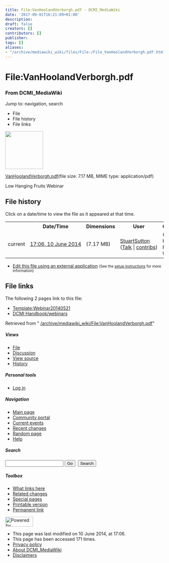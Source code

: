 ```yaml
---
title: File:VanHoolandVerborgh.pdf - DCMI_MediaWiki
date: '2017-09-01T16:21:09+01:00'
description: 
draft: false
creators: []
contributors: []
publisher: 
tags: []
aliases:
- "/archive/mediawiki_wiki/files/File:/File_VanHoolandVerborgh.pdf.html"
---
```


<a id="top"></a>
# File:VanHoolandVerborgh.pdf

### From DCMI\_MediaWiki

Jump to: navigation, search
<!-- start content -->
- File
- File history
- File links

 [<img alt="" src="/skins/common/images/icons/fileicon-pdf.png" width="120" height="120">](/archive/mediawiki_wiki/files/VanHoolandVerborgh.pdf)

[VanHoolandVerborgh.pdf](/archive/mediawiki_wiki/files/VanHoolandVerborgh.pdf "VanHoolandVerborgh.pdf")‎(file size: 7.17 MB, MIME type: application/pdf)

Low Hanging Fruits Webinar

<!-- 
NewPP limit report
Preprocessor node count: 1/1000000
Post-expand include size: 0/2097152 bytes
Template argument size: 0/2097152 bytes
Expensive parser function count: 0/100
-->
## File history

Click on a date/time to view the file as it appeared at that time.

<table class="wikitable filehistory">
  <tr>
    <td></td>
    <th>Date/Time</th>
    <th>Dimensions</th>
    <th>User</th>
    <th>Comment</th>
  </tr>
  <tr>
    <td>current</td>
    <td class="filehistory-selected" style="white-space: nowrap;"><a href="/archive/mediawiki_wiki/files/VanHoolandVerborgh.pdf">17:06, 10 June 2014</a></td>
    <td> <span style="white-space: nowrap;">(7.17 MB)</span>
    </td>
    <td>
      <a href="/index.php?title=User:StuartSutton&amp;action=edit&amp;redlink=1" class="new mw-userlink" title="User:StuartSutton (page does not exist)">StuartSutton</a> <span style="white-space: nowrap;"> <span class="mw-usertoollinks">(<a href="/index.php?title=User_talk:StuartSutton&amp;action=edit&amp;redlink=1" class="new" title="User talk:StuartSutton (page does not exist)">Talk</a> | <a href="/index.php/Special:Contributions/StuartSutton" title="Special:Contributions/StuartSutton">contribs</a>)</span></span>
    </td>
    <td> <span class="comment">(Low Hanging Fruits Webinar)</span>
    </td>
  </tr>
</table>

  

- [Edit this file using an external application](/index.php?title=File:VanHoolandVerborgh.pdf&action=edit&externaledit=true&mode=file "File:VanHoolandVerborgh.pdf") <small>(See the <a href="http://www.mediawiki.org/wiki/Manual:External_editors" class="external text" rel="nofollow">setup instructions</a> for more information)</small>

## File links

The following 2 pages link to this file:

- [Template:Webinar20140521](/index.php/Template:Webinar20140521 "Template:Webinar20140521")
- [DCMI Handbook/webinars](/index.php/DCMI_Handbook/webinars "DCMI Handbook/webinars")

Retrieved from " [/archive/mediawiki_wiki/File:VanHoolandVerborgh.pdf](/archive/mediawiki_wiki/files/File:/File:VanHoolandVerborgh.pdf.html)"

<!-- end content -->

##### Views

- [File](/archive/mediawiki_wiki/files/File:/File:VanHoolandVerborgh.pdf.html "View the file page [c]")
- [Discussion](/index.php?title=File_talk:VanHoolandVerborgh.pdf&action=edit&redlink=1 "Discussion about the content page [t]")
- [View source](/index.php?title=File:VanHoolandVerborgh.pdf&action=edit "This page is protected.
You can view its source [e]")
- [History](/index.php?title=File:VanHoolandVerborgh.pdf&action=history "Past revisions of this page [h]")

##### Personal tools

- [Log in](/index.php?title=Special:UserLogin&returnto=File:VanHoolandVerborgh.pdf "You are encouraged to log in; however, it is not mandatory [o]")

<script type="text/javascript"> if (window.isMSIE55) fixalpha(); </script>

##### Navigation

- [Main page](/index.php/Main_Page "Visit the main page [z]")
- [Community portal](/index.php/DCMI_MediaWiki:Community_portal "About the project, what you can do, where to find things")
- [Current events](/index.php/DCMI_MediaWiki:Current_events "Find background information on current events")
- [Recent changes](/index.php/Special:RecentChanges "The list of recent changes in the wiki [r]")
- [Random page](/index.php/Special:Random "Load a random page [x]")
- [Help](/index.php/Help:Contents "The place to find out")

##### <label for="searchInput">Search</label>

<form action="/index.php" id="searchform">
				<input type="hidden" name="title" value="Special:Search">
				<input id="searchInput" title="Search DCMI_MediaWiki" accesskey="f" type="search" name="search">
				<input type="submit" name="go" class="searchButton" id="searchGoButton" value="Go" title="Go to a page with this exact name if exists"> 
				<input type="submit" name="fulltext" class="searchButton" id="mw-searchButton" value="Search" title="Search the pages for this text">
			</form>

##### Toolbox

- [What links here](/index.php/Special:WhatLinksHere/File:VanHoolandVerborgh.pdf "List of all wiki pages that link here [j]")
- [Related changes](/index.php/Special:RecentChangesLinked/File:VanHoolandVerborgh.pdf "Recent changes in pages linked from this page [k]")
- [Special pages](/index.php/Special:SpecialPages "List of all special pages [q]")
- [Printable version](/index.php?title=File:VanHoolandVerborgh.pdf&printable=yes "Printable version of this page [p]")
- [Permanent link](/index.php?title=File:VanHoolandVerborgh.pdf&oldid=7826 "Permanent link to this revision of the page")

<!-- end of the left (by default at least) column -->

 [<img src="/skins/common/images/poweredby_mediawiki_88x31.png" height="31" width="88" alt="Powered by MediaWiki">](http://www.mediawiki.org/)

- This page was last modified on 10 June 2014, at 17:06.
- This page has been accessed 171 times.
- [Privacy policy](/index.php/DCMI_MediaWiki:Privacy_policy "DCMI MediaWiki:Privacy policy")
- [About DCMI\_MediaWiki](/index.php/DCMI_MediaWiki:About "DCMI MediaWiki:About")
- [Disclaimers](/index.php/DCMI_MediaWiki:General_disclaimer "DCMI MediaWiki:General disclaimer")

<script>if (window.runOnloadHook) runOnloadHook();</script><!-- Served in 0.448 secs. -->
